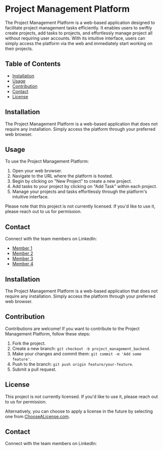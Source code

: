 # Project Management Platform

The Project Management Platform is a web-based application designed to facilitate project management tasks efficiently. It enables users to swiftly create projects, add tasks to projects, and effortlessly manage project all without requiring user accounts. With its intuitive interface, users can simply access the platform via the web and immediately start working on their projects.

## Table of Contents

- [Installation](#installation)
- [Usage](#usage)
- [Contribution](#contribution)
- [Contact](#contact)
- [License](#license)

## Installation

The Project Management Platform is a web-based application that does not require any installation. Simply access the platform through your preferred web browser.

## Usage

To use the Project Management Platform:

1. Open your web browser.
2. Navigate to the URL where the platform is hosted.
3. Begin by clicking on "New Project" to create a new project.
4. Add tasks to your project by clicking on "Add Task" within each project.
5. Manage your projects and tasks effortlessly through the platform's intuitive interface.

Please note that this project is not currently licensed. If you'd like to use it, please reach out to us for permission.

## Contact

Connect with the team members on LinkedIn:

- [Member 1](https://www.linkedin.com/in/g%C3%A9nesis-ojeda-451576302/)
- [Member 2](www.linkedin.com/in/ramonvalentinrivera)
- [Member 3](https://www.linkedin.com/in/abimaelsanta/)
- [Member 4](ABIELMELEX)

## Installation

The Project Management Platform is a web-based application that does not require any installation. Simply access the platform through your preferred web browser.


## Contribution

Contributions are welcome! If you want to contribute to the Project Management Platform, follow these steps:

1. Fork the project.
2. Create a new branch: `git checkout -b project_management_backend`.
3. Make your changes and commit them: `git commit -m 'Add some feature'`.
4. Push to the branch: `git push origin feature/your-feature`.
5. Submit a pull request.

## License

This project is not currently licensed. If you'd like to use it, please reach out to us for permission.

Alternatively, you can choose to apply a license in the future by selecting one from [ChooseALicense.com](https://choosealicense.com/).

## Contact

Connect with the team members on LinkedIn:



